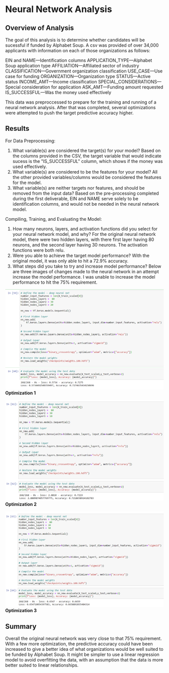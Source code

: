 # Neural Network Analysis
## Overview of Analysis
The goal of this analysis is to determine whether candidates will be sucessful if funded by Alphabet Soup. A csv was provided of over 34,000 applicants with information on each
of those organizations as follows:

EIN and NAME—Identification columns
APPLICATION_TYPE—Alphabet Soup application type
AFFILIATION—Affiliated sector of industry
CLASSIFICATION—Government organization classification
USE_CASE—Use case for funding
ORGANIZATION—Organization type
STATUS—Active status
INCOME_AMT—Income classification
SPECIAL_CONSIDERATIONS—Special consideration for application
ASK_AMT—Funding amount requested
IS_SUCCESSFUL—Was the money used effectively

This data was preproccessed to prepare for the training and running of a neural network analysis. After that was completed, several optimizations were attempted to push the target
predictive accuracy higher. 

## Results
For Data Preprocessing:
1. What variable(s) are considered the target(s) for your model? Based on the columns provided in the CSV, the target variable that would indicate sucess is the "IS_SUCCESSFUL"
column, which shows if the money was used effectively.
2. What variable(s) are considered to be the features for your model? All the other provided variables/columns would be considered the features for the model.
3. What variable(s) are neither targets nor features, and should be removed from the input data? Based on the pre-processing completed during the first deliverable, EIN and NAME
serve solely to be identification columns, and would not be needed in the neural network model. 

Compiling, Training, and Evaluating the Model:
1. How many neurons, layers, and activation functions did you select for your neural network model, and why? For the original neural network model, there were two hidden layers,
with there first layer having 80 neurons, and the second layer having 30 neurons. The activation functions were both relu.
2. Were you able to achieve the target model performance? With the original model, it was only able to hit a 72.9% accuracy.
3. What steps did you take to try and increase model performance? Below are three images of changes made to the neural network in an attempt increase the model performance. I
was unable to increase the model performance to hit the 75% requirement.


![AlphabetSoupCharity_Optimization1](https://github.com/swlim314/Neural_Network_Week_19/blob/538fe9b7930aa0f2ac9926508873ff792a4ab705/AlphabetSoupCharity_Optimization1.png)
**Optimization 1**

![AlphabetSoupCharity_Optimization2](https://github.com/swlim314/Neural_Network_Week_19/blob/538fe9b7930aa0f2ac9926508873ff792a4ab705/AlphabetSoupCharity_Optimization2.png)
**Optimization 2**

![AlphabetSoupCharity_Optimization3](https://github.com/swlim314/Neural_Network_Week_19/blob/538fe9b7930aa0f2ac9926508873ff792a4ab705/AlphabetSoupCharity_Optimization3.png)
**Optimization 3**

## Summary
Overall the original neural network was very close to that 75% requirement. With a few more optimization, the predictive accuracy could have been increased to give a better idea
of what organizations would be well suited to be funded by Alphabet Soup. It might be simpler to use a linear regression model to avoid overfitting the data, with an assumption
that the data is more better suited to linear relationships.
